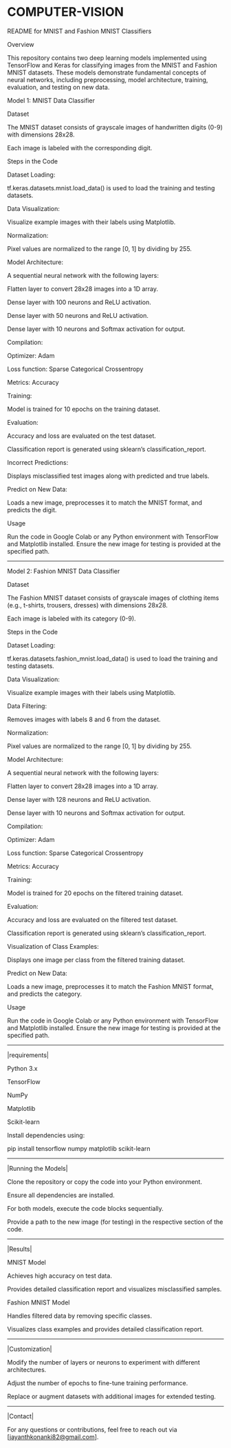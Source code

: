 # COMPUTER-VISION

README for MNIST and Fashion MNIST Classifiers

Overview

This repository contains two deep learning models implemented using TensorFlow and Keras for classifying images from the MNIST and Fashion MNIST datasets. These models demonstrate fundamental concepts of neural networks, including preprocessing, model architecture, training, evaluation, and testing on new data.

Model 1: MNIST Data Classifier

Dataset

The MNIST dataset consists of grayscale images of handwritten digits (0-9) with dimensions 28x28.

Each image is labeled with the corresponding digit.

Steps in the Code

Dataset Loading:

tf.keras.datasets.mnist.load_data() is used to load the training and testing datasets.

Data Visualization:

Visualize example images with their labels using Matplotlib.

Normalization:

Pixel values are normalized to the range [0, 1] by dividing by 255.

Model Architecture:

A sequential neural network with the following layers:

Flatten layer to convert 28x28 images into a 1D array.

Dense layer with 100 neurons and ReLU activation.

Dense layer with 50 neurons and ReLU activation.

Dense layer with 10 neurons and Softmax activation for output.

Compilation:

Optimizer: Adam

Loss function: Sparse Categorical Crossentropy

Metrics: Accuracy

Training:

Model is trained for 10 epochs on the training dataset.

Evaluation:

Accuracy and loss are evaluated on the test dataset.

Classification report is generated using sklearn’s classification_report.

Incorrect Predictions:

Displays misclassified test images along with predicted and true labels.

Predict on New Data:

Loads a new image, preprocesses it to match the MNIST format, and predicts the digit.

Usage

Run the code in Google Colab or any Python environment with TensorFlow and Matplotlib installed. Ensure the new image for testing is provided at the specified path.

__________________________________________________________________________________________________________________________________________________________________________________________

Model 2: Fashion MNIST Data Classifier

Dataset

The Fashion MNIST dataset consists of grayscale images of clothing items (e.g., t-shirts, trousers, dresses) with dimensions 28x28.

Each image is labeled with its category (0-9).

Steps in the Code

Dataset Loading:

tf.keras.datasets.fashion_mnist.load_data() is used to load the training and testing datasets.

Data Visualization:

Visualize example images with their labels using Matplotlib.

Data Filtering:

Removes images with labels 8 and 6 from the dataset.

Normalization:

Pixel values are normalized to the range [0, 1] by dividing by 255.

Model Architecture:

A sequential neural network with the following layers:

Flatten layer to convert 28x28 images into a 1D array.

Dense layer with 128 neurons and ReLU activation.

Dense layer with 10 neurons and Softmax activation for output.

Compilation:

Optimizer: Adam

Loss function: Sparse Categorical Crossentropy

Metrics: Accuracy

Training:

Model is trained for 20 epochs on the filtered training dataset.

Evaluation:

Accuracy and loss are evaluated on the filtered test dataset.

Classification report is generated using sklearn’s classification_report.

Visualization of Class Examples:

Displays one image per class from the filtered training dataset.

Predict on New Data:

Loads a new image, preprocesses it to match the Fashion MNIST format, and predicts the category.

Usage

Run the code in Google Colab or any Python environment with TensorFlow and Matplotlib installed. Ensure the new image for testing is provided at the specified path.

__________________________________________________________________________________________________________________________________________________________________________________________
|requirements|

Python 3.x

TensorFlow

NumPy

Matplotlib

Scikit-learn

Install dependencies using:

pip install tensorflow numpy matplotlib scikit-learn
__________________________________________________________________________________________________________________________________________________________________________________________
|Running the Models|


Clone the repository or copy the code into your Python environment.

Ensure all dependencies are installed.

For both models, execute the code blocks sequentially.

Provide a path to the new image (for testing) in the respective section of the code.
______________________________________________________________________________________________________________________________________________________________________________________
|Results|


MNIST Model

Achieves high accuracy on test data.

Provides detailed classification report and visualizes misclassified samples.

Fashion MNIST Model

Handles filtered data by removing specific classes.

Visualizes class examples and provides detailed classification report.
______________________________________________________________________________________________________________________________________________________________________________________
|Customization|


Modify the number of layers or neurons to experiment with different architectures.

Adjust the number of epochs to fine-tune training performance.

Replace or augment datasets with additional images for extended testing.
______________________________________________________________________________________________________________________________________________________________________________________
|Contact|

For any questions or contributions, feel free to reach out via [jayanthkonanki82@gmail.com].

